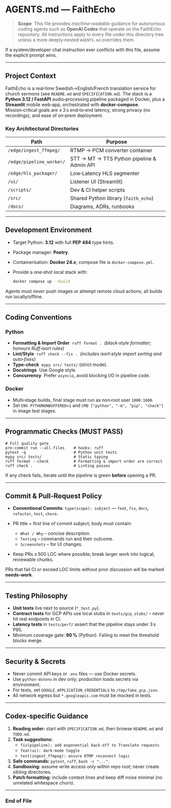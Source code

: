 # AGENTS.md — FaithEcho

> **Scope**  This file provides *machine‑readable* guidance for autonomous coding agents such as **OpenAI Codex** that operate on the FaithEcho repository. All instructions apply to every file under this directory tree unless a more deeply‑nested `AGENTS.md` overrides them.

If a system/developer chat instruction ever conflicts with this file, assume the explicit prompt wins.

---

## Project Context

FaithEcho is a real‑time Swedish→English/French translation service for church sermons (see `README.md` and `SPECIFICATION.md`). The stack is a **Python 3.12 / FastAPI** audio‑processing pipeline packaged in Docker, plus a **Streamlit** mobile web‑app, orchestrated with **docker‑compose**. Mission‑critical goals are ≤ 3 s end‑to‑end latency, strong privacy (no recordings), and ease of on‑prem deployment.

### Key Architectural Directories

| Path                     | Purpose                                    |
| ------------------------ | ------------------------------------------ |
| `/edge/ingest_ffmpeg/`   | RTMP → PCM converter container             |
| `/edge/pipeline_worker/` | STT → MT → TTS Python pipeline & Admin API |
| `/edge/hls_packager/`    | Low‑Latency HLS segmenter                  |
| `/ui/`                   | Listener UI (Streamlit)                    |
| `/scripts/`              | Dev & CI helper scripts                    |
| `/src/`                  | Shared Python library (`faith_echo`)       |
| `/docs/`                 | Diagrams, ADRs, runbooks                   |

---

## Development Environment

* Target Python: **3.12** with full **PEP 484** type hints.
* Package manager: **Poetry**.
* Containerisation: **Docker 24.x**; compose file is `docker-compose.yml`.
* Provide a one‑shot local stack with:

  ```bash
  docker compose up --build
  ```

Agents must *never* push images or attempt remote cloud actions; all builds run locally/offline.

---

## Coding Conventions

### Python

* **Formatting & Import Order**  `ruff format .`  *(black‑style formatter; honours Ruff‑isort rules)*
* **Lint/Style**  `ruff check --fix .`  *(includes isort‑style import sorting and auto‑fixes)*
* **Type‑check**  `mypy src/ tests/` (strict mode).
* **Docstrings**  Use Google style.
* **Concurrency**  Prefer `asyncio`, avoid blocking I/O in pipeline code.

### Docker

* Multi‑stage builds, final stage must run as non‑root user `1000:1000`.
* Set `ENV PYTHONUNBUFFERED=1` and `CMD ["python", "-m", "pip", "check"]` in image test stages.

---

## Programmatic Checks (MUST PASS)

```
# Full quality gate
pre-commit run --all-files    # hooks: ruff
pytest -q                     # Python unit tests
mypy src/ tests/              # Static typing
ruff format --check           # Formatting & import order are correct
ruff check .                  # Linting passes
```

If any check fails, iterate until the pipeline is green **before** opening a PR.

---

## Commit & Pull‑Request Policy

* **Conventional Commits**: `type(scope): subject` — `feat`, `fix`, `docs`, `refactor`, `test`, `chore`.
* PR title = first line of commit subject; body must contain:

  * `What / Why` – concise description.
  * `Testing` – commands run and their outcome.
  * `Screenshots` – for UI changes.
* Keep PRs ≤ 500 LOC where possible; break larger work into logical, reviewable chunks.

PRs that fail CI or exceed LOC limits without prior discussion will be marked **needs‑work**.

---

## Testing Philosophy

* **Unit tests** live next to source (`*_test.py`).
* **Contract tests** for GCP APIs use local stubs in `tests/gcp_stubs/` – *never* hit real endpoints in CI.
* **Latency tests** in `tests/perf/` assert that the pipeline stays under 3 s P95.
* Minimum coverage gate: **90 %** (Python). Failing to meet the threshold blocks merge.

---

## Security & Secrets

* Never commit API keys or `.env` files — use Docker secrets.
* Use `python-dotenv` in dev only; production loads secrets via environment.
* For tests, set `GOOGLE_APPLICATION_CREDENTIALS` to `/tmp/fake_gcp.json`.
* All network egress but `*.googleapis.com` must be mocked in tests.

---

## Codex‑specific Guidance

1. **Reading order:** start with `SPECIFICATION.md`, then browse `README.md` and `TODO.md`.
2. **Task suggestions:**
   * `fix(pipeline): add exponential back‑off to Translate requests`
   * `feat(ui): dark‑mode toggle`
   * `test(ingest_ffmpeg): ensure RTMP reconnect logic`
3. **Safe commands:** `pytest`, `ruff`, `bash -c "..."`.
4. **Sandboxing:** assume write access only within repo root; never create sibling directories.
5. **Patch formatting:** include context lines and keep diff noise minimal (no unrelated whitespace churn).

---

### End of File

